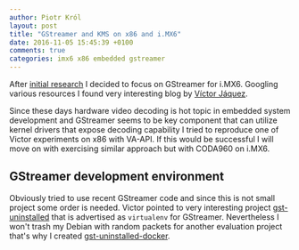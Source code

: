 ```yaml
---
author: Piotr Król
layout: post
title: "GStreamer and KMS on x86 and i.MX6"
date: 2016-11-05 15:45:39 +0100
comments: true
categories: imx6 x86 embedded gstreamer
---
```


After [initial research](/2016/11/01/chromium-gstreamer-backed-for-i-dot-mx6-preparation/) I
decided to focus on GStreamer for i.MX6. Googling various resources I found
very interesting blog by [Víctor Jáquez](https://blogs.igalia.com/vjaquez/).

Since these days hardware video decoding is hot topic in embedded system
development and GStreamer seems to be key component that can utilize kernel
drivers that expose decoding capability I tried to reproduce one of Victor
experiments on x86 with VA-API. If this would be successful I will move on with
exercising similar approach but with CODA960 on i.MX6.

## GStreamer development environment

Obviously tried to use recent GStreamer code and since this is not small
project some order is needed. Victor pointed to very interesting project
[gst-uninstalled](https://arunraghavan.net/2014/07/quick-start-guide-to-gst-uninstalled-1-x/)
that is advertised as `virtualenv` for GStreamer. Nevertheless I won't trash my
Debian with random packets for another evaluation project that's why I created
[gst-uninstalled-docker]().

```

```
